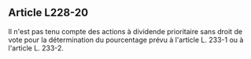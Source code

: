 Article L228-20
----
Il n'est pas tenu compte des actions à dividende prioritaire sans droit de vote
pour la détermination du pourcentage prévu à l'article L. 233-1 ou à l'article
L. 233-2.
